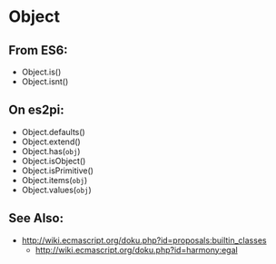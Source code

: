 Object
======

From ES6:
---------

+ Object.is()
+ Object.isnt()

On es2pi:
--------

+ Object.defaults()
+ Object.extend()
+ Object.has(`obj`)
+ Object.isObject()
+ Object.isPrimitive()
+ Object.items(`obj`)
+ Object.values(`obj`)

See Also:
---------

+ http://wiki.ecmascript.org/doku.php?id=proposals:builtin_classes
  + http://wiki.ecmascript.org/doku.php?id=harmony:egal
